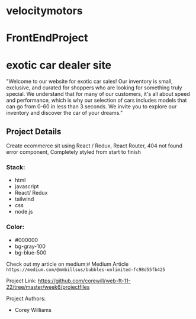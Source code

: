 # velocitymotors
# FrontEndProject
# exotic car dealer site
"Welcome to our website for exotic car sales! Our inventory is small, exclusive, and curated for shoppers who are looking for something truly special. We understand that for many of our customers, it's all about speed and performance, which is why our selection of cars includes models that can go from 0-60 in less than 3 seconds. We invite you to explore our inventory and discover the car of your dreams."
## Project Details
Create ecommerce sit using React / Redux, React Router, 404 not found error component, Completely styled from start to finish
### Stack:
* html
* javascript
* React/ Redux
* tailwind
* css
* node.js


### Color: 
* #000000
* bg-gray-100
* bg-blue-500



Check out my article on medium:# Medium Article `https://medium.com/@mmbillsus/bubbles-unlimited-fc98d55fb425`

Project Link: https://github.com/corewill/web-ft-11-22/tree/master/week6/projectfiles

Project Authors:
* Corey Williams

